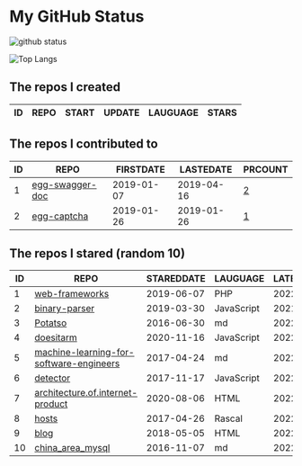 # My GitHub Status

<img src="https://github-readme-stats-1.yihong0618.vercel.app/api?username=jc-lathander&show_icons=true&&&hide_title=true&count_private=true" alt="github status" />

![Top Langs](https://github-readme-stats-1.yihong0618.vercel.app/api/top-langs/?username=jc-lathander&layout=compact)

<!--START_SECTION:my_github-->
## The repos I created
| ID | REPO | START | UPDATE | LAUGUAGE | STARS |
|----|------|-------|--------|----------|-------|

## The repos I contributed to
| ID |                                REPO                                | FIRSTDATE  | LASTEDATE  |                                          PRCOUNT                                           |
|----|--------------------------------------------------------------------|------------|------------|--------------------------------------------------------------------------------------------|
|  1 | [egg-swagger-doc](https://github.com/Yanshijie-EL/egg-swagger-doc) | 2019-01-07 | 2019-04-16 | [2](https://github.com/Yanshijie-EL/egg-swagger-doc/pulls?q=is%3Apr+author%3Ajc-lathander) |
|  2 | [egg-captcha](https://github.com/Raoul1996/egg-captcha)            | 2019-01-26 | 2019-01-26 | [1](https://github.com/Raoul1996/egg-captcha/pulls?q=is%3Apr+author%3Ajc-lathander)        |

## The repos I stared (random 10)
| ID |                                                     REPO                                                      | STAREDDATE |  LAUGUAGE  | LATESTUPDATE |
|----|---------------------------------------------------------------------------------------------------------------|------------|------------|--------------|
|  1 | [web-frameworks](https://github.com/the-benchmarker/web-frameworks)                                           | 2019-06-07 | PHP        | 2022-03-04   |
|  2 | [binary-parser](https://github.com/Ericbla/binary-parser)                                                     | 2019-03-30 | JavaScript | 2021-09-01   |
|  3 | [Potatso](https://github.com/icodesign/Potatso)                                                               | 2016-06-30 | md         | 2022-03-01   |
|  4 | [doesitarm](https://github.com/ThatGuySam/doesitarm)                                                          | 2020-11-16 | JavaScript | 2022-03-05   |
|  5 | [machine-learning-for-software-engineers](https://github.com/ZuzooVn/machine-learning-for-software-engineers) | 2017-04-24 | md         | 2022-03-05   |
|  6 | [detector](https://github.com/hotoo/detector)                                                                 | 2017-11-17 | JavaScript | 2022-03-04   |
|  7 | [architecture.of.internet-product](https://github.com/davideuler/architecture.of.internet-product)            | 2020-08-06 | HTML       | 2022-03-05   |
|  8 | [hosts](https://github.com/kelthuzadx/hosts)                                                                  | 2017-04-26 | Rascal     | 2022-03-04   |
|  9 | [blog](https://github.com/xizhibei/blog)                                                                      | 2018-05-05 | HTML       | 2022-02-14   |
| 10 | [china_area_mysql](https://github.com/kakuilan/china_area_mysql)                                              | 2016-11-07 | md         | 2022-03-02   |

<!--END_SECTION:my_github-->
